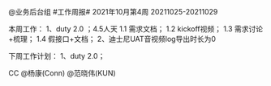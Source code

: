 @业务后台组 #工作周报#
2021年10月第4周 20211025-20211029

本周工作：
1、duty 2.0 ；4.5人天
1.1 需求文档；
1.2 kickoff视频；
1.3 需求讨论+梳理；
1.4 假接口+文档；
2、迪士尼UAT音视频log导出时长为0

下周工作计划：
1、duty 2.0；

CC @杨康(Conn) @范晓伟(KUN) 